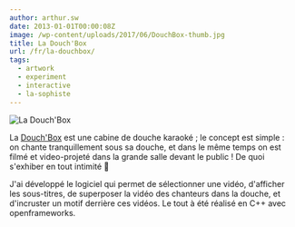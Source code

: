 ```yaml
---
author: arthur.sw
date: 2013-01-01T00:00:08Z
image: /wp-content/uploads/2017/06/DouchBox-thumb.jpg
title: La Douch'Box
url: /fr/la-douchbox/
tags:
  - artwork
  - experiment
  - interactive
  - la-sophiste
---
```


![La Douch'Box](/wp-content/uploads/2017/06/DouchBox.jpg)

La [Douch'Box](http://www.lasophiste.com/portfolio/douchbox/) est une cabine de douche karaoké ; le concept est simple : on chante tranquillement sous sa douche, et dans le même temps on est filmé et video-projeté dans la grande salle devant le public ! De quoi s'exhiber en tout intimité 🙂

J'ai développé le logiciel qui permet de sélectionner une vidéo, d'afficher les sous-titres, de superposer la vidéo des chanteurs dans la douche, et d'incruster un motif derrière ces vidéos. Le tout à été réalisé en C++ avec openframeworks.